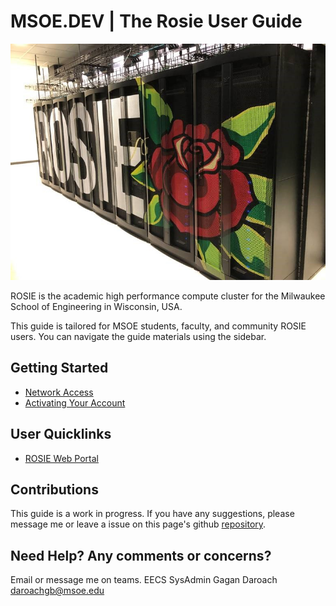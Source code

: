 # MSOE.DEV | The Rosie User Guide

![ROSIE Supercomputer](_images/ROSIE.jpg)

ROSIE is the academic high performance compute cluster for the Milwaukee School of Engineering in Wisconsin, USA.

This guide is tailored for MSOE students, faculty, and community ROSIE users. You can navigate the guide materials using the sidebar.

## Getting Started

* [Network Access](access.md)
* [Activating Your Account](activate.md)

## User Quicklinks

* [ROSIE Web Portal](https://dh-ood.hpc.msoe.edu/)

## Contributions

This guide is a work in progress. If you have any suggestions, please message me or leave a issue on this page's github [repository](https://github.com/gagandaroach/rosie).

## Need Help? Any comments or concerns?

Email or message me on teams. EECS SysAdmin Gagan Daroach <daroachgb@msoe.edu>
